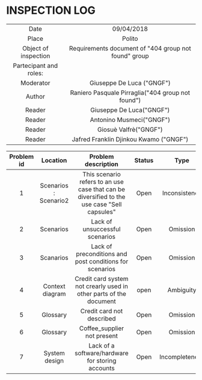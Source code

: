 # INSPECTION LOG

|||
|:-------------:|:----------:|
|Date |09/04/2018|
|Place|Polito|
|Object of inspection|Requirements document of "404 group not found" group|
|Partecipant and roles:||
|Moderator|Giuseppe De Luca ("GNGF")|
|Author|Raniero Pasquale Pirraglia("404 group not found")|
|Reader|Giuseppe De Luca("GNGF")|
|Reader|Antonino Musmeci("GNGF")|
|Reader|Giosuè Valfrè("GNGF")|
|Reader|Jafred Franklin Djinkou Kwamo ("GNGF")|


|Problem id|Location|Problem description|Status|Type|Gravity|
|:-----:|:-----:|:-----:|:----:|:----:|:----:|
|1|Scenarios : Scenario2 |This scenario refers to an use case that can be diversified to the use case "Sell capsules" |Open|Inconsistency|normal
|2|Scenarios|Lack of unsuccessful scenarios|Open|Omission|minor|
|3|Scanarios|Lack of preconditions and post conditions for scenarios|Open|Omission|major|
|4|Context diagram|Credit card system not crearly used in other parts of the document|open|Ambiguity|normal|
|5|Glossary|Credit card not described|Open|Omission|normal|
|6|Glossary|Coffee_supplier not present|Open|Omission|normal|
|7|System design|Lack of a software/hardware for storing accounts|Open|Incompleteness|major|
